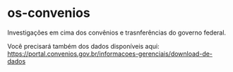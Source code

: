 # os-convenios
Investigações em cima dos convênios e trasnferências do governo federal.

Você precisará também dos dados disponíveis aqui: https://portal.convenios.gov.br/informacoes-gerenciais/download-de-dados
